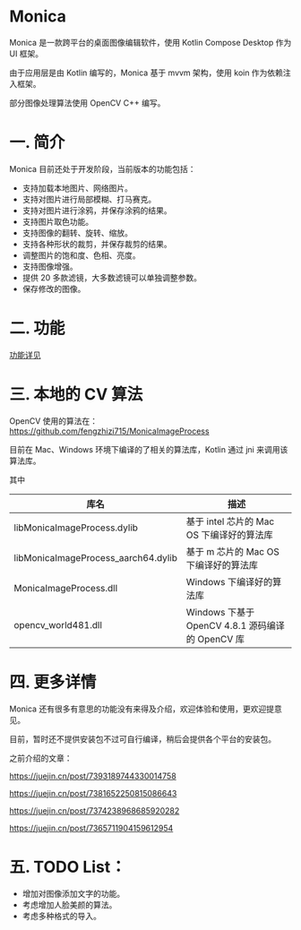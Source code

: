 # Monica
Monica 是一款跨平台的桌面图像编辑软件，使用 Kotlin Compose Desktop 作为 UI 框架。

由于应用层是由 Kotlin 编写的，Monica 基于 mvvm 架构，使用 koin 作为依赖注入框架。

部分图像处理算法使用 OpenCV C++ 编写。

# 一. 简介
Monica 目前还处于开发阶段，当前版本的功能包括：

* 支持加载本地图片、网络图片。
* 支持对图片进行局部模糊、打马赛克。
* 支持对图片进行涂鸦，并保存涂鸦的结果。
* 支持图片取色功能。
* 支持图像的翻转、旋转、缩放。
* 支持各种形状的裁剪，并保存裁剪的结果。
* 调整图片的饱和度、色相、亮度。
* 支持图像增强。
* 提供 20 多款滤镜，大多数滤镜可以单独调整参数。
* 保存修改的图像。


# 二. 功能
[功能详见](FUNCTION.md)

# 三. 本地的 CV 算法
OpenCV 使用的算法在：
https://github.com/fengzhizi715/MonicaImageProcess

目前在 Mac、Windows 环境下编译的了相关的算法库，Kotlin 通过 jni 来调用该算法库。

其中

| 库名        | 描述                                      |
|-----------|-----------------------------------------|
| libMonicaImageProcess.dylib | 基于 intel 芯片的 Mac OS 下编译好的算法库            |
| libMonicaImageProcess_aarch64.dylib | 基于 m 芯片的 Mac OS 下编译好的算法库                |
| MonicaImageProcess.dll | Windows 下编译好的算法库                        |
| opencv_world481.dll | Windows 下基于 OpenCV 4.8.1 源码编译的 OpenCV 库 |

# 四. 更多详情

Monica 还有很多有意思的功能没有来得及介绍，欢迎体验和使用，更欢迎提意见。

目前，暂时还不提供安装包不过可自行编译，稍后会提供各个平台的安装包。

之前介绍的文章：

https://juejin.cn/post/7393189744330014758

https://juejin.cn/post/7381652250815086643

https://juejin.cn/post/7374238968685920282

https://juejin.cn/post/7365711904159612954

# 五. TODO List：

* 增加对图像添加文字的功能。
* 考虑增加人脸美颜的算法。
* 考虑多种格式的导入。
